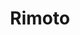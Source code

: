 ---
title: "Rimoto"
description: "A tool to control your computer with phone."
github: "https://github.com/vivekascoder/rimoto"
live: "https://rimoto.divcorn.com"
image: "/rimoto.png"
achievement: ""

---